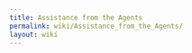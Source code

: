 ```yaml
---
title: Assistance from the Agents
permalink: wiki/Assistance_from_the_Agents/
layout: wiki
---
```



